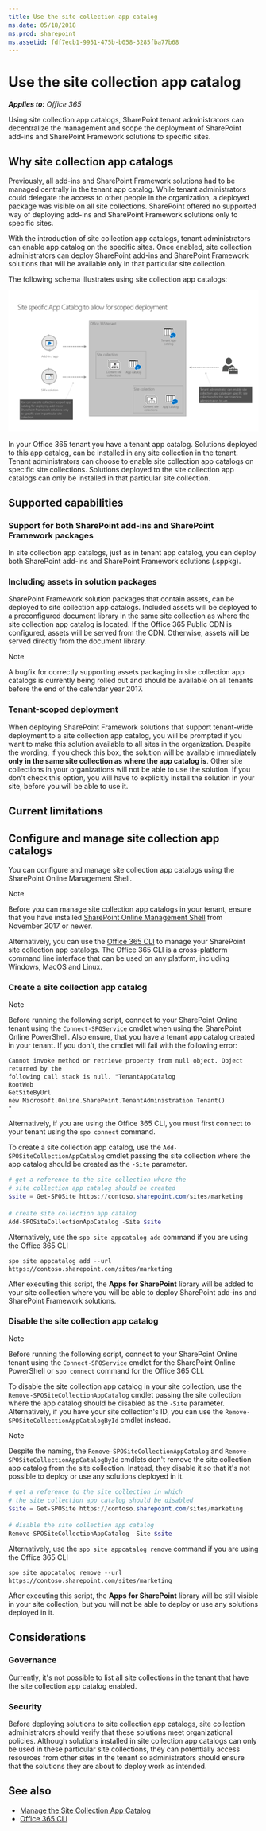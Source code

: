 ```yaml
---
title: Use the site collection app catalog
ms.date: 05/18/2018
ms.prod: sharepoint
ms.assetid: fdf7ecb1-9951-475b-b058-3285fba77b68
---
```


# Use the site collection app catalog

_**Applies to:** Office 365_

Using site collection app catalogs, SharePoint tenant administrators can decentralize the management and scope the deployment of SharePoint add-ins and SharePoint Framework solutions to specific sites.

## Why site collection app catalogs

Previously, all add-ins and SharePoint Framework solutions had to be managed centrally in the tenant app catalog. While tenant administrators could delegate the access to other people in the organization, a deployed package was visible on all site collections. SharePoint offered no supported way of deploying add-ins and SharePoint Framework solutions only to specific sites.

With the introduction of site collection app catalogs, tenant administrators can enable app catalog on the specific sites. Once enabled, site collection administrators can deploy SharePoint add-ins and SharePoint Framework solutions that will be available only in that particular site collection.

The following schema illustrates using site collection app catalogs:

![Diagram illustrating the concept of site collection app catalog](../images/site-collection-app-catalog-diagram.png)

In your Office 365 tenant you have a tenant app catalog. Solutions deployed to this app catalog, can be installed in any site collection in the tenant. Tenant administrators can choose to enable site collection app catalogs on specific site collections. Solutions deployed to the site collection app catalogs can only be installed in that particular site collection.

## Supported capabilities

### Support for both SharePoint add-ins and SharePoint Framework packages

In site collection app catalogs, just as in tenant app catalog, you can deploy both SharePoint add-ins and SharePoint Framework solutions (.sppkg).

### Including assets in solution packages

SharePoint Framework solution packages that contain assets, can be deployed to site collection app catalogs. Included assets will be deployed to a preconfigured document library in the same site collection as where the site collection app catalog is located. If the Office 365 Public CDN is configured, assets will be served from the CDN. Otherwise, assets will be served directly from the document library.

> [!NOTE]
> A bugfix for correctly supporting assets packaging in site collection app catalogs is currently being rolled out and should be available on all tenants before the end of the calendar year 2017.

### Tenant-scoped deployment

When deploying SharePoint Framework solutions that support tenant-wide deployment to a site collection app catalog, you will be prompted if you want to make this solution available to all sites in the organization. Despite the wording, if you check this box, the solution will be available immediately **only in the same site collection as where the app catalog is**. Other site collections in your organizations will not be able to use the solution. If you don't check this option, you will have to explicitly install the solution in your site, before you will be able to use it.

## Current limitations

## Configure and manage site collection app catalogs

You can configure and manage site collection app catalogs using the SharePoint Online Management Shell.

> [!NOTE]
> Before you can manage site collection app catalogs in your tenant, ensure that you have installed [SharePoint Online Management Shell](https://www.microsoft.com/en-us/download/details.aspx?id=35588) from November 2017 or newer.

Alternatively, you can use the [Office 365 CLI](https://sharepoint.github.io/office365-cli?utm_source=msft_docs&utm_medium=page&utm_campaign=Use+the+site+collection+app+catalog) to manage your SharePoint site collection app catalogs. The Office 365 CLI is a cross-platform command line interface that can be used on any platform, including Windows, MacOS and Linux.

### Create a site collection app catalog

> [!NOTE]
> Before running the following script, connect to your SharePoint Online tenant using the `Connect-SPOService` cmdlet when using the SharePoint Online PowerShell. Also ensure, that you have a tenant app catalog created in your tenant. If you don't, the cmdlet will fail with the following error:
> ```text
> Cannot invoke method or retrieve property from null object. Object returned by the
> following call stack is null. "TenantAppCatalog
> RootWeb
> GetSiteByUrl
> new Microsoft.Online.SharePoint.TenantAdministration.Tenant()
> "
> ```
>
> Alternatively, if you are using the Office 365 CLI, you must first connect to your tenant using the `spo connect` command.

To create a site collection app catalog, use the `Add-SPOSiteCollectionAppCatalog` cmdlet passing the site collection where the app catalog should be created as the `-Site` parameter.

```powershell
# get a reference to the site collection where the
# site collection app catalog should be created
$site = Get-SPOSite https://contoso.sharepoint.com/sites/marketing

# create site collection app catalog
Add-SPOSiteCollectionAppCatalog -Site $site
```

Alternatively, use the `spo site appcatalog add` command if you are using the Office 365 CLI

```shell
spo site appcatalog add --url https://contoso.sharepoint.com/sites/marketing
```

After executing this script, the **Apps for SharePoint** library will be added to your site collection where you will be able to deploy SharePoint add-ins and SharePoint Framework solutions.

### Disable the site collection app catalog

> [!NOTE]
> Before running the following script, connect to your SharePoint Online tenant using the `Connect-SPOService` cmdlet for the SharePoint Online PowerShell or `spo connect` command for the Office 365 CLI.

To disable the site collection app catalog in your site collection, use the `Remove-SPOSiteCollectionAppCatalog` cmdlet passing the site collection where the app catalog should be disabled as the `-Site` parameter. Alternatively, if you have your site collection's ID, you can use the `Remove-SPOSiteCollectionAppCatalogById` cmdlet instead.

> [!NOTE]
> Despite the naming, the `Remove-SPOSiteCollectionAppCatalog` and `Remove-SPOSiteCollectionAppCatalogById` cmdlets don't remove the site collection app catalog from the site collection. Instead, they disable it so that it's not possible to deploy or use any solutions deployed in it.

```powershell
# get a reference to the site collection in which
# the site collection app catalog should be disabled
$site = Get-SPOSite https://contoso.sharepoint.com/sites/marketing

# disable the site collection app catalog
Remove-SPOSiteCollectionAppCatalog -Site $site
```

Alternatively, use the `spo site appcatalog remove` command if you are using the Office 365 CLI

```shell
spo site appcatalog remove --url https://contoso.sharepoint.com/sites/marketing
```

After executing this script, the **Apps for SharePoint** library will be still visible in your site collection, but you will not be able to deploy or use any solutions deployed in it.

## Considerations

### Governance

Currently, it's not possible to list all site collections in the tenant that have the site collection app catalog enabled.

### Security

Before deploying solutions to site collection app catalogs, site collection administrators should verify that these solutions meet organizational policies. Although solutions installed in site collection app catalogs can only be used in these particular site collections, they can potentially access resources from other sites in the tenant so administrators should ensure that the solutions they are about to deploy work as intended.

## See also

- [Manage the Site Collection App Catalog](https://support.office.com/en-us/article/Manage-the-Site-Collection-App-Catalog-928b9b61-a9de-4563-a7d1-6231aa9d4d19)
- [Office 365 CLI](https://sharepoint.github.io/office365-cli?utm_source=msft_docs&utm_medium=page&utm_campaign=Use+the+site+collection+app+catalog)

